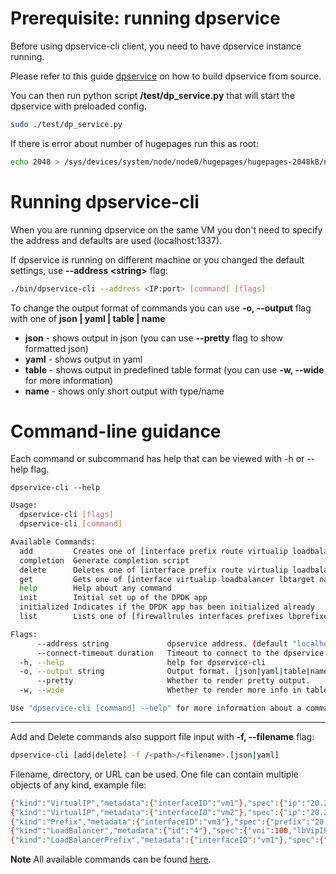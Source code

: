 # Prerequisite: running dpservice

Before using dpservice-cli client, you need to have dpservice instance running.

Please refer to this guide [dpservice](https://github.com/ironcore-dev/dpservice/blob/main/docs/development/building.md) on how to build dpservice from source.

You can then run python script **/test/dp_service.py** that will start the dpservice with preloaded config.
```bash
sudo ./test/dp_service.py
```
If there is error about number of hugepages run this as root:
```bash
echo 2048 > /sys/devices/system/node/node0/hugepages/hugepages-2048kB/nr_hugepages
```


# Running dpservice-cli
When you are running dpservice on the same VM you don't need to specify the address and defaults are used (localhost:1337).

If dpservice is running on different machine or you changed the default settings, use **--address \<string\>** flag:
```bash
./bin/dpservice-cli --address <IP:port> [command] [flags]
```
To change the output format of commands you can use **-o, --output** flag with one of **json | yaml | table | name**

  -  **json**   - shows output in json (you can use **--pretty** flag to show formatted json)
  -  **yaml**   - shows output in yaml
  -  **table**  - shows output in predefined table format (you can use **-w, --wide** for more information)
  -  **name**   - shows only short output with type/name

# Command-line guidance

Each command or subcommand has help that can be viewed with -h or --help flag.
```shell
dpservice-cli --help
```
```bash
Usage:
  dpservice-cli [flags]
  dpservice-cli [command]

Available Commands:
  add         Creates one of [interface prefix route virtualip loadbalancer lbprefix lbtarget nat neighbornat firewallrule]
  completion  Generate completion script
  delete      Deletes one of [interface prefix route virtualip loadbalancer lbprefix lbtarget nat neighbornat firewallrule]
  get         Gets one of [interface virtualip loadbalancer lbtarget nat natinfo firewallrule]
  help        Help about any command
  init        Initial set up of the DPDK app
  initialized Indicates if the DPDK app has been initialized already
  list        Lists one of [firewallrules interfaces prefixes lbprefixes routes]

Flags:
      --address string             dpservice address. (default "localhost:1337")
      --connect-timeout duration   Timeout to connect to the dpservice. (default 4s)
  -h, --help                       help for dpservice-cli
  -o, --output string              Output format. [json|yaml|table|name]
      --pretty                     Whether to render pretty output.
  -w, --wide                       Whether to render more info in table output.

Use "dpservice-cli [command] --help" for more information about a command.
```
---
Add and Delete commands also support file input with **-f, --filename** flag:
```bash
dpservice-cli [add|delete] -f /<path>/<filename>.[json|yaml]
```
Filename, directory, or URL can be used.
One file can contain multiple objects of any kind, example file:
```bash
{"kind":"VirtualIP","metadata":{"interfaceID":"vm1"},"spec":{"ip":"20.20.20.20"}}
{"kind":"VirtualIP","metadata":{"interfaceID":"vm2"},"spec":{"ip":"20.20.20.21"}}
{"kind":"Prefix","metadata":{"interfaceID":"vm3"},"spec":{"prefix":"20.20.20.0/24"}}
{"kind":"LoadBalancer","metadata":{"id":"4"},"spec":{"vni":100,"lbVipIP":"10.20.30.40","lbports":[{"protocol":6,"port":443},{"protocol":17,"port":53}]}}
{"kind":"LoadBalancerPrefix","metadata":{"interfaceID":"vm1"},"spec":{"prefix":"10.10.10.0/24"}}
```

**Note**
All available commands can be found [here](../commands/README.md).
